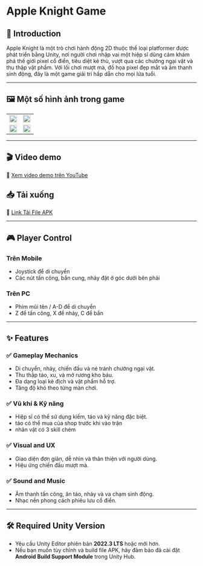 # Apple Knight Game

## 🧩 Introduction

Apple Knight là một trò chơi hành động 2D thuộc thể loại platformer được phát triển bằng Unity, nơi người chơi nhập vai một hiệp sĩ dũng cảm khám phá thế giới pixel cổ điển, tiêu diệt kẻ thù, vượt qua các chướng ngại vật và thu thập vật phẩm. Với lối chơi mượt mà, đồ họa pixel đẹp mắt và âm thanh sinh động, đây là một game giải trí hấp dẫn cho mọi lứa tuổi.

---

## 🖼 Một số hình ảnh trong game

<table width="100%">
  <tr>
    <td width="50%"><img src="![image](https://github.com/user-attachments/assets/a71aef84-7fd8-412a-8091-9d94f072dd9e)
" width="100%"/></td>
    <td width="50%"><img src="![image](https://github.com/user-attachments/assets/e17f4ef5-0b6d-47bf-bd41-fe4d2356062e)
" width="100%"/></td>
  </tr>
  <tr>
    <td width="50%"><img src="![image](https://github.com/user-attachments/assets/63aff73f-5488-4e56-b6ca-b5f396cc8adb)
" width="100%"/></td>
    <td width="50%"><img src="![image](https://github.com/user-attachments/assets/8a48509d-f373-4dbc-bbed-90ffdc063ab9)
" width="100%"/></td>
  </tr>
</table>

---

## 🎬 Video demo
🔗 [Xem video demo trên YouTube]()

## 📥 Tải xuống
🔗 [Link Tải File APK]()


---

## 🎮 Player Control

### Trên Mobile
- Joystick để di chuyển
- Các nút tấn công, bắn cung, nhảy đặt ở góc dưới bên phải

### Trên PC
- Phím mũi tên / A-D để di chuyển
- Z để tấn công, X để nhảy, C để bắn

---

## ✨ Features

### ✅ Gameplay Mechanics
- Di chuyển, nhảy, chiến đấu và né tránh chướng ngại vật.
- Thu thập táo, xu, và mở rương kho báu.
- Đa dạng loại kẻ địch và vật phẩm hỗ trợ.
- Tăng độ khó theo từng màn chơi.

### ✅ Vũ khí & Kỹ năng
- Hiệp sĩ có thể sử dụng kiếm, táo và kỹ năng đặc biệt.
- táo có thể mua của shop trước khi vào trận
- nhân vật có 3 skill chém 


### ✅ Visual and UX
- Giao diện đơn giản, dễ nhìn và thân thiện với người dùng.
- Hiệu ứng chiến đấu mượt mà.

### ✅ Sound and Music
- Âm thanh tấn công, ăn táo, nhảy và va chạm sinh động.
- Nhạc nền phong cách phiêu lưu cổ điển.
  
---

## 🛠 Required Unity Version

- Yêu cầu Unity Editor phiên bản **2022.3 LTS** hoặc mới hơn.
- Nếu bạn muốn tùy chỉnh và build file APK, hãy đảm bảo đã cài đặt **Android Build Support Module** trong Unity Hub.
